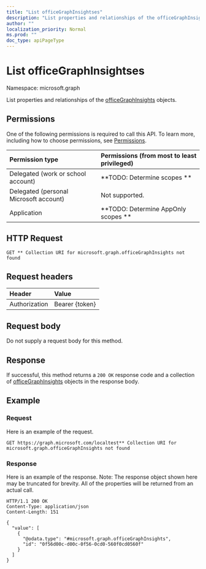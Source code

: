 ```yaml
---
title: "List officeGraphInsightses"
description: "List properties and relationships of the officeGraphInsights objects."
author: ""
localization_priority: Normal
ms.prod: ""
doc_type: apiPageType
---
```


# List officeGraphInsightses

Namespace: microsoft.graph

List properties and relationships of the [officeGraphInsights](../resources/officegraphinsights.md) objects.

## Permissions
One of the following permissions is required to call this API. To learn more, including how to choose permissions, see [Permissions](/concepts/permissions-reference.md).

|Permission type|Permissions (from most to least privileged)|
|:---|:---|
|Delegated (work or school account)|**TODO: Determine scopes **|
|Delegated (personal Microsoft account)|Not supported.|
|Application|**TODO: Determine AppOnly scopes **|

## HTTP Request
<!-- {
  "blockType": "ignored"
}
-->
``` http
GET ** Collection URI for microsoft.graph.officeGraphInsights not found
```

## Request headers
|Header|Value|
|:---|:---|
|Authorization|Bearer {token}|

## Request body
Do not supply a request body for this method.

## Response
If successful, this method returns a `200 OK` response code and a collection of [officeGraphInsights](../resources/officegraphinsights.md) objects in the response body.

## Example

### Request
Here is an example of the request.
<!-- {
  "blockType": "request",
  "name": "get_officegraphinsights"
}
-->
``` http
GET https://graph.microsoft.com/localtest** Collection URI for microsoft.graph.officeGraphInsights not found
```

### Response
Here is an example of the response. Note: The response object shown here may be truncated for brevity. All of the properties will be returned from an actual call.
<!-- {
  "blockType": "response",
  "truncated": true,
  "@odata.type": "collection(microsoft.graph.officegraphinsights)"
}
-->
``` http
HTTP/1.1 200 OK
Content-Type: application/json
Content-Length: 151

{
  "value": [
    {
      "@odata.type": "#microsoft.graph.officeGraphInsights",
      "id": "0f56d00c-d00c-0f56-0cd0-560f0cd0560f"
    }
  ]
}
```


